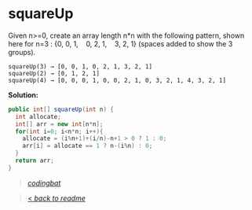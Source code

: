 # squareUp

Given n>=0, create an array length n*n with the following pattern, shown here for n=3 : {0, 0, 1,    0, 2, 1,    3, 2, 1} (spaces added to show the 3 groups).

```
squareUp(3) → [0, 0, 1, 0, 2, 1, 3, 2, 1]
squareUp(2) → [0, 1, 2, 1]
squareUp(4) → [0, 0, 0, 1, 0, 0, 2, 1, 0, 3, 2, 1, 4, 3, 2, 1]
```

**Solution:**

```java
public int[] squareUp(int n) {
  int allocate;
  int[] arr = new int[n*n];
  for(int i=0; i<n*n; i++){
    allocate = (i%n+1)+(i/n)-n+1 > 0 ? 1 : 0;
    arr[i] = allocate == 1 ? n-(i%n) : 0;
  }
  return arr;
}
```

> _[codingbat](https://codingbat.com/prob/p155405)_

> [< _back to readme_](/README.md)